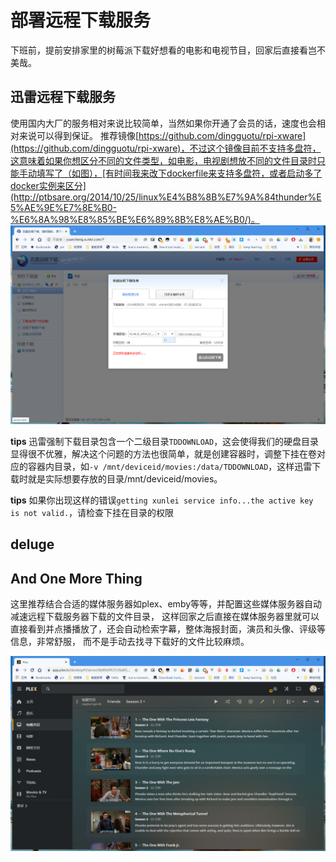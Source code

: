 # 部署远程下载服务
下班前，提前安排家里的树莓派下载好想看的电影和电视节目，回家后直接看岂不美哉。

## 迅雷远程下载服务
使用国内大厂的服务相对来说比较简单，当然如果你开通了会员的话，速度也会相对来说可以得到保证。
推荐镜像[https://github.com/dingguotu/rpi-xware](https://github.com/dingguotu/rpi-xware)，不过这个镜像目前不支持多盘符，这意味着如果你想区分不同的文件类型，如电影，电视剧想放不同的文件目录时只能手动填写了（如图），[有时间我来改下dockerfile来支持多盘符，或者启动多了docker实例来区分](http://ptbsare.org/2014/10/25/linux%E4%B8%8B%E7%9A%84thunder%E5%AE%9E%E7%8E%B0-%E6%8A%98%E8%85%BE%E6%89%8B%E8%AE%B0/)。
![xunlei remote download](https://raw.githubusercontent.com/latel/raspberrypi-log/master/xunlei-remote.png)

**tips**
迅雷强制下载目录包含一个二级目录`TDDOWNLOAD`，这会使得我们的硬盘目录显得很不优雅，解决这个问题的方法也很简单，就是创建容器时，调整下挂在卷对应的容器内目录，如`-v /mnt/deviceid/movies:/data/TDDOWNLOAD`，这样迅雷下载时就是实际想要存放的目录/mnt/deviceid/movies。

**tips**
如果你出现这样的错误`getting xunlei service info...the active key is not valid.`，请检查下挂在目录的权限

## deluge

## And One More Thing
这里推荐结合合适的媒体服务器如plex、emby等等，并配置这些媒体服务器自动减速远程下载服务器下载的文件目录，
这样回家之后直接在媒体服务器里就可以直接看到并点播播放了，还会自动检索字幕，整体海报封面，演员和头像、评级等信息，非常舒服，
而不是手动去找寻下载好的文件比较麻烦。

![plex](https://raw.githubusercontent.com/latel/raspberrypi-log/master/plex.png)
